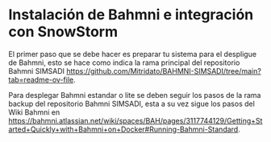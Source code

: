 # Instalación de Bahmni e integración con SnowStorm

El primer paso que se debe hacer es preparar tu sistema para el despligue de Bahmni, esto se hace como indica la rama principal del repositorio Bahmni SIMSADI https://github.com/Mitridato/BAHMNI-SIMSADI/tree/main?tab=readme-ov-file.


Para desplegar Bahmni estandar o lite se deben seguir los pasos de la rama backup del repositorio Bahmni SIMSADI, esta a su vez sigue los pasos del Wiki Bahmni en 
https://bahmni.atlassian.net/wiki/spaces/BAH/pages/3117744129/Getting+Started+Quickly+with+Bahmni+on+Docker#Running-Bahmni-Standard.


